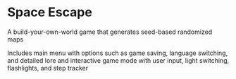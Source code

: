 # Space Escape
A build-your-own-world game that generates seed-based randomized maps

Includes main menu with options such as game saving, language switching, and detailed lore and interactive game mode with user input, light switching, flashlights, and step tracker
